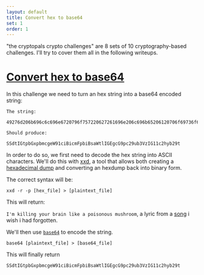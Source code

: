 ```yaml
---
layout: default
title: Convert hex to base64
set: 1
order: 1
---
```


"the cryptopals crypto challenges" are 8 sets of 10 cryptography-based challenges. I'll try to cover them all in the following writeups. 

# [Convert hex to base64](https://cryptopals.com/sets/1/challenges/1)

In this challenge we need to turn an hex string into a base64 encoded string:

```
The string:

49276d206b696c6c696e6720796f757220627261696e206c696b65206120706f69736f6e6f7573206d757368726f6f6d

Should produce:

SSdtIGtpbGxpbmcgeW91ciBicmFpbiBsaWtlIGEgcG9pc29ub3VzIG11c2hyb29t
```

In order to do so, we first need to decode the hex string into ASCII characters. We'll do this with [xxd](https://www.geeksforgeeks.org/linux-unix/xxd-command-in-linux/), a tool that allows both creating a [hexadecimal dump](https://en.wikipedia.org/wiki/Hex_dump) and converting an hexdump back into binary form. 

The correct syntax will be:

`xxd -r -p [hex_file] > [plaintext_file]`

This will return:

`I'm killing your brain like a poisonous mushroom`, a lyric from a [song](https://www.youtube.com/watch?v=rog8ou-ZepE) i wish i had forgotten.

We'll then use [`base64`](https://en.wikipedia.org/wiki/Base64) to encode the string.

`base64 [plaintext_file] > [base64_file]`

This will finally return

`SSdtIGtpbGxpbmcgeW91ciBicmFpbiBsaWtlIGEgcG9pc29ub3VzIG11c2hyb29t`
